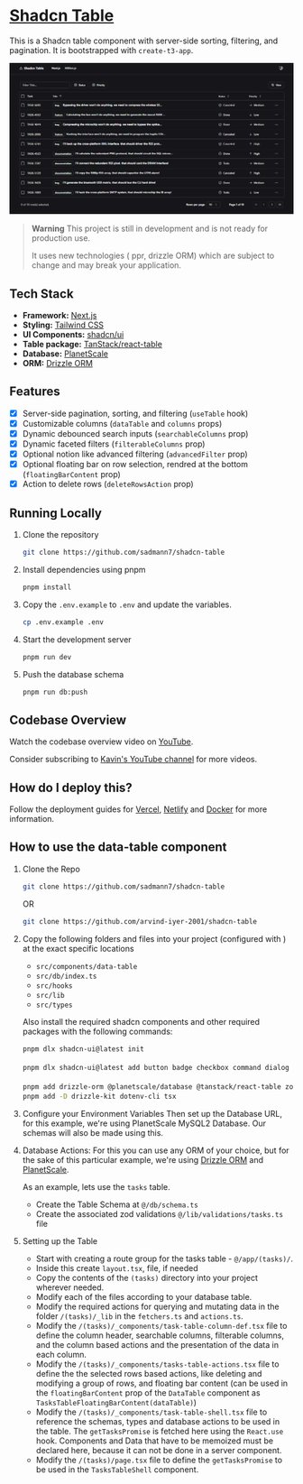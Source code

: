 # [Shadcn Table](https://shadcn-table-alt.vercel.app)

This is a Shadcn table component with server-side sorting, filtering, and pagination. It is bootstrapped with `create-t3-app`.

[![Shadcn Table](./public/images/screenshot.png)](https://shadcn-table-alt.vercel.app)

> **Warning**
> This project is still in development and is not ready for production use.
>
> It uses new technologies ( ppr, drizzle ORM) which are subject to change and may break your application.

## Tech Stack

- **Framework:** [Next.js](https://nextjs.org)
- **Styling:** [Tailwind CSS](https://tailwindcss.com)
- **UI Components:** [shadcn/ui](https://ui.shadcn.com)
- **Table package:** [TanStack/react-table](https://tanstack.com/table/v8)
- **Database:** [PlanetScale](https://planetscale.com)
- **ORM:** [Drizzle ORM](https://orm.drizzle.team)

## Features

- [x] Server-side pagination, sorting, and filtering (`useTable` hook)
- [x] Customizable columns (`dataTable` and `columns` props)
- [x] Dynamic debounced search inputs (`searchableColumns` prop)
- [x] Dynamic faceted filters (`filterableColumns` prop)
- [x] Optional notion like advanced filtering (`advancedFilter` prop)
- [x] Optional floating bar on row selection, rendred at the bottom (`floatingBarContent` prop)
- [x] Action to delete rows (`deleteRowsAction` prop)

## Running Locally

1. Clone the repository

   ```bash
   git clone https://github.com/sadmann7/shadcn-table
   ```

2. Install dependencies using pnpm

   ```bash
   pnpm install
   ```

3. Copy the `.env.example` to `.env` and update the variables.

   ```bash
   cp .env.example .env
   ```

4. Start the development server

   ```bash
   pnpm run dev
   ```

5. Push the database schema

   ```bash
   pnpm run db:push
   ```

## Codebase Overview

Watch the codebase overview video on [YouTube](https://www.youtube.com/watch?v=BsvjF5Y6-C8&t=1s).

Consider subscribing to [Kavin's YouTube channel](https://www.youtube.com/@livecode247) for more videos.

## How do I deploy this?

Follow the deployment guides for [Vercel](https://create.t3.gg/en/deployment/vercel), [Netlify](https://create.t3.gg/en/deployment/netlify) and [Docker](https://create.t3.gg/en/deployment/docker) for more information.

## How to use the data-table component

1. Clone the Repo

   ```bash
   git clone https://github.com/sadmann7/shadcn-table
   ```

   OR

   ```bash
   git clone https://github.com/arvind-iyer-2001/shadcn-table
   ```

2. Copy the following folders and files into your project (configured with ) at the exact specific locations

   - `src/components/data-table`
   - `src/db/index.ts`
   - `src/hooks`
   - `src/lib`
   - `src/types`

   Also install the required shadcn components and other required packages with the following commands:

   ```bash
   pnpm dlx shadcn-ui@latest init

   pnpm dlx shadcn-ui@latest add button badge checkbox command dialog dropdown-menu input popover select separator skeleton table toast

   pnpm add drizzle-orm @planetscale/database @tanstack/react-table zod drizzle-zod sonner @t3-oss/env-nextjs
   pnpm add -D drizzle-kit dotenv-cli tsx
   ```

3. Configure your Environment Variables
   Then set up the Database URL, for this example, we're using PlanetScale MySQL2 Database. Our schemas will also be made using this.

4. Database Actions: For this you can use any ORM of your choice, but for the sake of this particular example, we're using [Drizzle ORM](https://orm.drizzle.team) and [PlanetScale](https://planetscale.com).

   As an example, lets use the `tasks` table.

   - Create the Table Schema at `@/db/schema.ts`
   - Create the associated zod validations `@/lib/validations/tasks.ts` file

5. Setting up the Table

   - Start with creating a route group for the tasks table - `@/app/(tasks)/`.
   - Inside this create `layout.tsx`, file, if needed
   - Copy the contents of the `(tasks)` directory into your project wherever needed.
   - Modify each of the files according to your database table.
   - Modify the required actions for querying and mutating data in the folder `/(tasks)/_lib` in the `fetchers.ts` and `actions.ts`.
   - Modify the `/(tasks)/_components/task-table-column-def.tsx` file to define the column header, searchable columns, filterable columns, and the column based actions and the presentation of the data in each column.
   - Modify the `/(tasks)/_components/tasks-table-actions.tsx` file to define the the selected rows based actions, like deleting and modifying a group of rows, and floating bar content (can be used in the `floatingBarContent` prop of the `DataTable` component as `TasksTableFloatingBarContent(dataTable)`)
   - Modify the `/(tasks)/_components/task-table-shell.tsx` file to reference the schemas, types and database actions to be used in the table. The `getTasksPromise` is fetched here using the `React.use` hook. Components and Data that have to be memoized must be declared here, because it can not be done in a server component.
   - Modify the `/(tasks)/page.tsx` file to define the `getTasksPromise` to be used in the `TasksTableShell` component.
